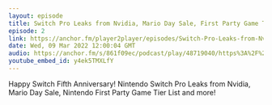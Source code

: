 ```yaml
---
layout: episode
title: Switch Pro Leaks from Nvidia, Mario Day Sale, First Party Game Tier List
episode: 2
link: https://anchor.fm/player2player/episodes/Switch-Pro-Leaks-from-Nvidia--Mario-Day-Sale--First-Party-Game-Tier-List--Player-2-Player-Ep-2-e1fd9o0
date: Wed, 09 Mar 2022 12:00:04 GMT
audio: https://anchor.fm/s/861f09ec/podcast/play/48719040/https%3A%2F%2Fd3ctxlq1ktw2nl.cloudfront.net%2Fproduction%2F2022-2-8%2F252478528-48000-2-de3091719ca61.mp3
youtube_embed_id: y4ek5TMXLfY
---
```

Happy Switch Fifth Anniversary! Nintendo Switch Pro Leaks from Nvidia, Mario Day Sale, Nintendo First Party Game Tier List and more!
